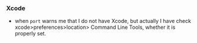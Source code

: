 ### Xcode
* when `port` warns me that I do not have Xcode, but actually I have
 check xcode>preferences>location> Command Line Tools, whether it is properly set.
